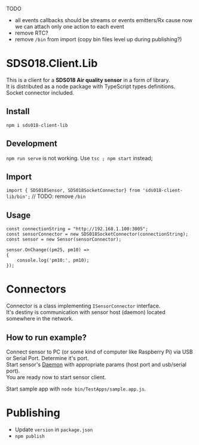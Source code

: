 TODO
- all events callbacks should be streams or events emitters/Rx cause now we can attach only one action to each event
- remove RTC?
- remove `/bin` from import (copy bin files level up during publishing?)

# SDS018.Client.Lib

This is a client for a **SDS018 Air quality sensor** in a form of library.  
It is distributed as a node package with TypeScript types definitions.  
Socket connector included.

## Install

`npm i sds018-client-lib`

## Development

`npm run serve` is not working. Use `tsc ; npm start` instead;

## Import

`import { SDS018Sensor, SDS018SocketConnector} from 'sds018-client-lib/bin';` // TODO: remove `/bin`

## Usage

```
const connectionString = "http://192.168.1.100:3005";
const sensorConnector = new SDS018SocketConnector(connectionString);
const sensor = new Sensor(sensorConnector);

sensor.OnChange((pm25, pm10) =>
{
    console.log('pm10:', pm10);
});
```

# Connectors

Connector is a class implementing `ISensorConnector` interface.  
It's destiny is communication with sensor host (daemon) located somewhere in the network.

## How to run example?

Connect sensor to PC (or some kind of computer like Raspberry Pi) via USB or Serial Port. Determine it's port.  
Start sensor's [Daemon](https://github.com/tBlabs/SDS018.Daemon) with appropriate params (host port and usb/serial port).  
You are ready now to start sensor client.

Start sample app with `node bin/TestApps/sample.app.js`.

# Publishing

- Update `version` in `package.json`
- `npm publish`